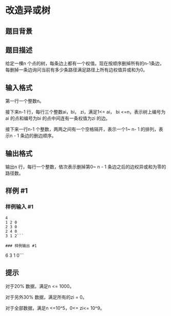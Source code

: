 # 改造异或树

## 题目背景



## 题目描述

给定一棵n 个点的树，每条边上都有一个权值。现在按顺序删掉所有的n-1条边，每删掉一条边询问当前有多少条路径满足路径上所有边权值异或和为0。


## 输入格式

第一行一个整数n。

接下来n-1 行，每行三个整数ai，bi， zi，满足1<= ai， bi <=n，表示树上编号为ai 的点和编号为bi 的点中间连有一条权值为zi 的边。

接下来一行n-1 个整数，两两之间有一个空格隔开，表示一个1~ n- 1 的排列，表示n - 1 条边的删边顺序。


## 输出格式

输出n 行，每行一个整数，依次表示删掉第0~  n - 1 条边之后的边权异或和为零的路径数。


## 样例 #1

### 样例输入 #1
```
4
1 2 0
2 3 0
2 4 0
3 1 2```

### 样例输出 #1

```
6
3
1
0```

## 提示

对于20% 数据，满足n  <= 1000。

对于另外30% 数据，满足所有的zi = 0。

对于全部数据，满足n <=10^5，0<= zi<= 10^9。

